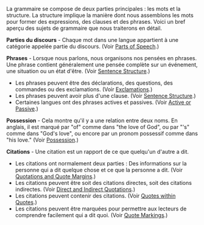 La grammaire se compose de deux parties principales : les mots et la structure. La structure implique la manière dont nous assemblons les mots pour former des expressions, des clauses et des phrases. Voici un bref aperçu des sujets de grammaire que nous traiterons en détail.

**Parties du discours** - Chaque mot dans une langue appartient à une catégorie appelée partie du discours. (Voir [Parts of Speech](../figs-partsofspeech/01.md).)

**Phrases** - Lorsque nous parlons, nous organisons nos pensées en phrases. Une phrase contient généralement une pensée complète sur un événement, une situation ou un état d'être. (Voir [Sentence Structure](../figs-sentences/01.md).)

* Les phrases peuvent être des déclarations, des questions, des commandes ou des exclamations. (Voir [Exclamations](../figs-sentencetypes/01.md).)
* Les phrases peuvent avoir plus d'une clause. (Voir [Sentence Structure](../figs-sentences/01.md).)
* Certaines langues ont des phrases actives et passives. (Voir [Active or Passive](../figs-activepassive/01.md).)

**Possession** - Cela montre qu'il y a une relation entre deux noms. En anglais, il est marqué par "of" comme dans "the love of God", ou par "'s" comme dans "God's love", ou encore par un pronom possessif comme dans "his love." (Voir [Possession](../figs-possession/01.md).)

**Citations** - Une citation est un rapport de ce que quelqu'un d'autre a dit.

* Les citations ont normalement deux parties : Des informations sur la personne qui a dit quelque chose et ce que la personne a dit. (Voir [Quotations and Quote Margins](../writing-quotations/01.md).)
* Les citations peuvent être soit des citations directes, soit des citations indirectes. (Voir [Direct and Indirect Quotations](../figs-quotations/01.md).)
* Les citations peuvent contenir des citations. (Voir [Quotes within Quotes](../figs-quotesinquotes/01.md).)
* Les citations peuvent être marquées pour permettre aux lecteurs de comprendre facilement qui a dit quoi. (Voir [Quote Markings](../figs-quotemarks/01.md).)
